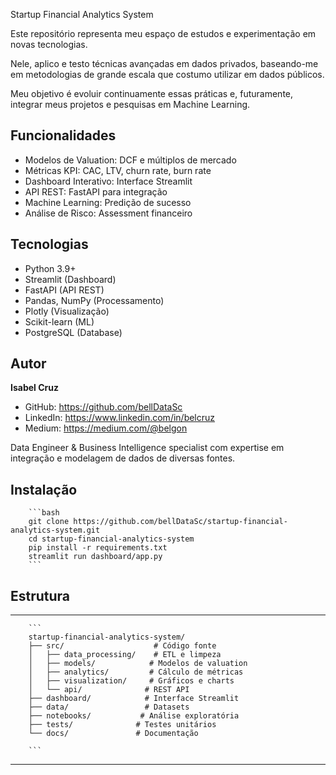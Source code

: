 Startup Financial Analytics System

Este repositório representa meu espaço de estudos e experimentação em novas tecnologias. 

Nele, aplico e testo técnicas avançadas em dados privados, baseando-me em metodologias de grande escala que costumo utilizar em dados públicos. 

Meu objetivo é evoluir continuamente essas práticas e, futuramente, integrar meus projetos e pesquisas em Machine Learning.  


## Funcionalidades

- Modelos de Valuation: DCF e múltiplos de mercado
- Métricas KPI: CAC, LTV, churn rate, burn rate  
- Dashboard Interativo: Interface Streamlit
- API REST: FastAPI para integração
- Machine Learning: Predição de sucesso
- Análise de Risco: Assessment financeiro

## Tecnologias

- Python 3.9+
- Streamlit (Dashboard)
- FastAPI (API REST)
- Pandas, NumPy (Processamento)
- Plotly (Visualização) 
- Scikit-learn (ML)
- PostgreSQL (Database)

## Autor

**Isabel Cruz**
- GitHub: https://github.com/bellDataSc
- LinkedIn: https://www.linkedin.com/in/belcruz
- Medium: https://medium.com/@belgon

Data Engineer & Business Intelligence specialist com expertise em integração e modelagem de dados de diversas fontes.

## Instalação

        ```bash
        git clone https://github.com/bellDataSc/startup-financial-analytics-system.git
        cd startup-financial-analytics-system
        pip install -r requirements.txt
        streamlit run dashboard/app.py
        ```

## Estrutura
---------------------------------------------------------------------------------
        ```
        startup-financial-analytics-system/
        ├── src/                    # Código fonte
        │   ├── data_processing/    # ETL e limpeza
        │   ├── models/            # Modelos de valuation
        │   ├── analytics/         # Cálculo de métricas
        │   ├── visualization/     # Gráficos e charts
        │   └── api/              # REST API
        ├── dashboard/            # Interface Streamlit
        ├── data/                 # Datasets
        ├── notebooks/           # Análise exploratória
        ├── tests/              # Testes unitários
        └── docs/               # Documentação

        ```

--------------------------------------------------------------------------------